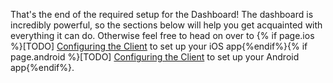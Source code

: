 That's the end of the required setup for the Dashboard! The dashboard is incredibly powerful, so the sections below will help you get acquainted with everything it can do. Otherwise feel free to head on over to {% if page.ios %}[TODO] [Configuring the Client]() to set up your iOS app{%endif%}{% if page.android %}[TODO] [Configuring the Client]() to set up your Android app{%endif%}.

